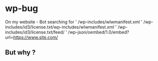 # wp-bug

On my website - Bot searching for 
' /wp-includes/wlwmanifest.xml
' /wp-includes/id3/license.txt/wp-includes/wlwmanifest.xml
' /wp-includes/id3/license.txt/feed/
' /wp-json/oembed/1.0/embed?url=https://www.site.com/

## But why ?
